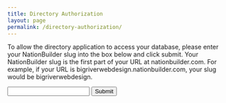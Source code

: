```yaml
---
title: Directory Authorization
layout: page
permalink: /directory-authorization/
---
```


<script>
    function requestAuth() {
        event.preventDefault();
        slug = $("#slug").val();

        function preauthenticate(slug, callback) {
                var data= {
                    'slug' : slug
                }

                $.ajax({
                    type: "GET",
                    url: "http://www.nbdirectory.site/preauthenticate",
                    data: data,
                    crossDomain: true,
                });

                console.log(slug);

                /*callback(slug);*/
            }

        function authorization_redirect(slug) {
               url = "https://" + slug + ".nationbuilder.com/oauth/authorize?response_type=code&client_id=725cf9d4f9380b5d8946b238fb8d2f1f10c151b86dee199913ade8521679e2f6&redirect_uri=https%3A%2F%2Fwww.nbdirectory.site%2Fauthenticate";
               window.location.href = url;
        }

       preauthenticate(slug, authorization_redirect);
    }
</script>
<div id="main-container">
     <div class="directoryPageBox clickable">
        <p> To allow the directory application to access your database, please enter your NationBuilder slug into the box below and click submit.  Your NationBuilder slug is the first part of your URL at nationbuilder.com. For example, if your URL is bigriverwebdesign.nationbuilder.com, your slug would be bigriverwebdesign. </p>
        <form id="auth-form" class="clickable" onsubmit="requestAuth()">
            <input id='slug' type='text' name='nation_slug' label='Nation Slug'>
            <input id='submit' type='submit' value='Submit'>
        </form>
    </div>
